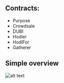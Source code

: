 ## Contracts:

* Purpose
* Crowdsale
* DUBI
* Hodler
* HodlFor
* Gatherer

## Simple overview

![alt text](https://i.imgur.com/SsaB4SF.png "Flow waves hand")
